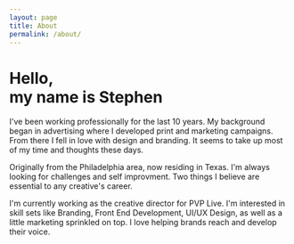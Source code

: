```yaml
---
layout: page
title: About
permalink: /about/
---
```


<div class="col-3 col-center">

  <h1>Hello, <br />my name is Stephen</h1>

  <p>I've been working professionally for the last 10 years. My background began in advertising where I developed print and marketing campaigns. From there I fell in love with design and branding. It seems to take up most of my time and thoughts these days. </p>

  <p>Originally from the Philadelphia area, now residing in Texas. I'm always looking for challenges and self improvment. Two things I believe are essential to any creative's career.</p>

  <p>I'm currently working as the creative director for PVP Live. I'm interested in skill sets like Branding, Front End Development, UI/UX Design, as well as a little marketing sprinkled on top. I love helping brands reach and develop their voice.</p>

</div>
